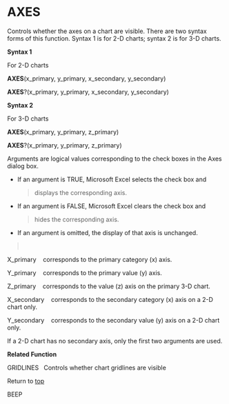 AXES
====

Controls whether the axes on a chart are visible. There are two syntax
forms of this function. Syntax 1 is for 2-D charts; syntax 2 is for 3-D
charts.

**Syntax 1**

For 2-D charts

**AXES**(x\_primary, y\_primary, x\_secondary, y\_secondary)

**AXES**?(x\_primary, y\_primary, x\_secondary, y\_secondary)

**Syntax 2**

For 3-D charts

**AXES**(x\_primary, y\_primary, z\_primary)

**AXES**?(x\_primary, y\_primary, z\_primary)

Arguments are logical values corresponding to the check boxes in the
Axes dialog box.

-   If an argument is TRUE, Microsoft Excel selects the check box and
    > displays the corresponding axis.

-   If an argument is FALSE, Microsoft Excel clears the check box and
    > hides the corresponding axis.

-   If an argument is omitted, the display of that axis is unchanged.

>  

X\_primary    corresponds to the primary category (x) axis.

Y\_primary    corresponds to the primary value (y) axis.

Z\_primary    corresponds to the value (z) axis on the primary 3-D
chart.

X\_secondary    corresponds to the secondary category (x) axis on a 2-D
chart only.

Y\_secondary    corresponds to the secondary value (y) axis on a 2-D
chart only.

If a 2-D chart has no secondary axis, only the first two arguments are
used.

**Related Function**

GRIDLINES   Controls whether chart gridlines are visible

Return to [top](#A)

BEEP
